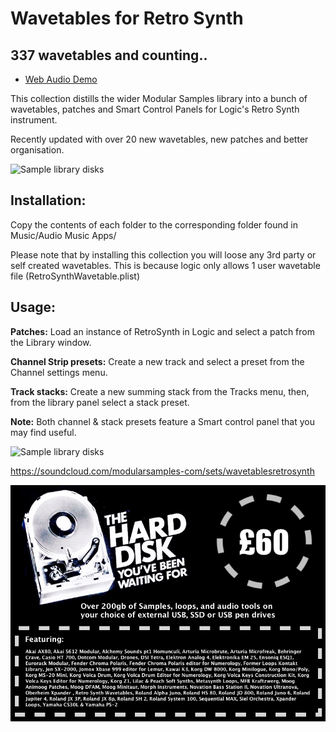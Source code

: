 # Wavetables for Retro Synth

## 337 wavetables and counting..

- [Web Audio Demo](https://www.modularsamples.com/Demos/demos/retrotables.html)

This collection distills the wider Modular Samples library into a bunch of wavetables, patches and Smart Control Panels for Logic's Retro Synth instrument. 

Recently updated with over 20 new wavetables, new patches and better organisation.

![Sample library disks](https://raw.githubusercontent.com/publicsamples/Retro-Synth-Wavetables/master/rs1.jpg)

## **Installation:**

Copy the contents of each folder to the corresponding folder found in Music/Audio Music Apps/

Please note that by installing this collection you will loose any 3rd party or self created wavetables. This is because logic only allows 1 user wavetable file (RetroSynthWavetable.plist)

## **Usage:**

**Patches:** Load an instance of RetroSynth in Logic and select a patch from the Library window.

**Channel Strip presets:** Create a new track and select a preset from the Channel settings menu.

**Track stacks:** Create a new summing stack from the Tracks menu, then, from the library panel select a stack preset.

**Note:** Both channel & stack presets feature a Smart control panel that you may find useful. 

![Sample library disks](https://raw.githubusercontent.com/publicsamples/Retro-Synth-Wavetables/master/rs2.jpg)

https://soundcloud.com/modularsamples-com/sets/wavetablesretrosynth


[
![Sample library disks](https://github.com/publicsamples/Public-Samples/raw/master/images/drives2.jpg?raw=true)
](https://gum.co/modularsamples-drives)
